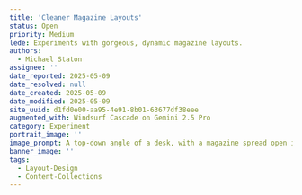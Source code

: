 ```yaml
---
title: 'Cleaner Magazine Layouts'
status: Open
priority: Medium
lede: Experiments with gorgeous, dynamic magazine layouts.
authors:
  - Michael Staton
assignee: ''
date_reported: 2025-05-09
date_resolved: null
date_created: 2025-05-09
date_modified: 2025-05-09
site_uuid: d1fd0e00-aa95-4e91-8b01-63677df38eee
augmented_with: Windsurf Cascade on Gemini 2.5 Pro
category: Experiment
portrait_image: ''
image_prompt: A top-down angle of a desk, with a magazine spread open in front of a window. The magazine has a clean, modern design with a focus on typography and whitespace. To the left of the magazine is a computer monitor, with a news site open. The desk is cluttered with papers and a coffee cup. 
banner_image: ''
tags:
  - Layout-Design
  - Content-Collections
---
```

